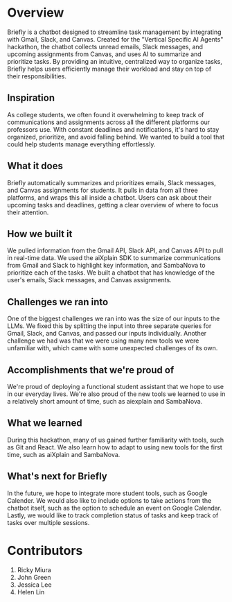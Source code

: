 # Overview

Briefly is a chatbot designed to streamline task management by integrating with Gmail, Slack, and Canvas. Created for the "Vertical Specific AI Agents" hackathon, the chatbot collects unread emails, Slack messages, and upcoming assignments from Canvas, and uses AI to summarize and prioritize tasks. By providing an intuitive, centralized way to organize tasks, Briefly helps users efficiently manage their workload and stay on top of their responsibilities.

## Inspiration
As college students, we often found it overwhelming to keep track of communications and assignments across all the different platforms our professors use. With constant deadlines and notifications, it's hard to stay organized, prioritize, and avoid falling behind. We wanted to build a tool that could help students manage everything effortlessly.

## What it does
Briefly automatically summarizes and prioritizes emails, Slack messages, and Canvas assignments for students. It pulls in data from all three platforms, and wraps this all inside a chatbot. Users can ask about their upcoming tasks and deadlines, getting a clear overview of where to focus their attention. 

## How we built it
We pulled information from the Gmail API, Slack API, and Canvas API to pull in real-time data. We used the aiXplain SDK to summarize communications from Gmail and Slack to highlight key information, and SambaNova to prioritize each of the tasks. We built a chatbot that has knowledge of the user's emails, Slack messages, and Canvas assignments.

## Challenges we ran into
One of the biggest challenges we ran into was the size of our inputs to the LLMs. We fixed this by splitting the input into three separate queries for Gmail, Slack, and Canvas, and passed our inputs individually. Another challenge we had was that we were using many new tools we were unfamiliar with, which came with some unexpected challenges of its own.

## Accomplishments that we're proud of
We're proud of deploying a functional student assistant that we hope to use in our everyday lives. We're also proud of the new tools we learned to use in a relatively short amount of time, such as aiexplain and SambaNova. 

## What we learned
During this hackathon, many of us gained further familiarity with tools, such as Git and React. We also learn how to adapt to using new tools for the first time, such as aiXplain and SambaNova.

## What's next for Briefly
In the future, we hope to integrate more student tools, such as Google Calender. We would also like to include options to take actions from the chatbot itself, such as the option to schedule an event on Google Calendar. Lastly, we would like to track completion status of tasks and keep track of tasks over multiple sessions.

# Contributors 
1. Ricky Miura
2. John Green
3. Jessica Lee
4. Helen Lin
